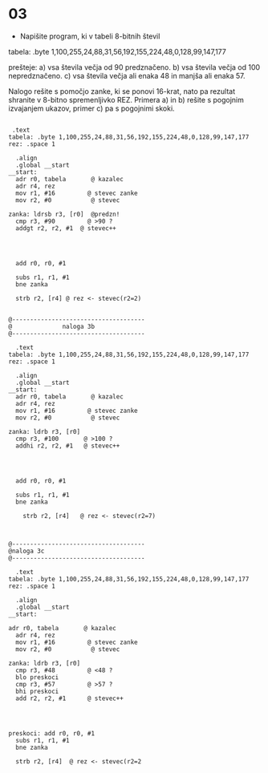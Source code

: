 # 03

- Napišite program, ki v tabeli 8-bitnih števil

tabela: .byte 1,100,255,24,88,31,56,192,155,224,48,0,128,99,147,177

prešteje:
 a) vsa števila večja od 90 predznačeno.
 b) vsa števila večja od 100 nepredznačeno.
 c) vsa števila večja ali enaka 48 in manjša ali enaka 57.

Nalogo rešite s pomočjo zanke, ki se ponovi 16-krat, nato pa rezultat shranite v 8-bitno spremenljivko REZ. Primera a) in b) rešite s pogojnim izvajanjem ukazov, primer c) pa s pogojnimi skoki.

```

 .text
tabela: .byte 1,100,255,24,88,31,56,192,155,224,48,0,128,99,147,177
rez: .space 1

  .align
  .global __start
__start:
  adr r0, tabela       @ kazalec
  adr r4, rez           
  mov r1, #16         @ stevec zanke
  mov r2, #0           @ stevec
  
zanka: ldrsb r3, [r0]  @predzn!
  cmp r3, #90         @ >90 ?
  addgt r2, r2, #1  @ stevec++
  

 

  add r0, r0, #1

  subs r1, r1, #1
  bne zanka
  
  strb r2, [r4] @ rez <- stevec(r2=2)
 

@-------------------------------------
@              naloga 3b
@-------------------------------------
 
  .text
tabela: .byte 1,100,255,24,88,31,56,192,155,224,48,0,128,99,147,177
rez: .space 1

  .align
  .global __start
__start:
  adr r0, tabela       @ kazalec
  adr r4, rez           
  mov r1, #16         @ stevec zanke
  mov r2, #0           @ stevec
  
zanka: ldrb r3, [r0]
  cmp r3, #100       @ >100 ?
  addhi r2, r2, #1   @ stevec++
  

 

  add r0, r0, #1

  subs r1, r1, #1
  bne zanka
  
    strb r2, [r4]   @ rez <- stevec(r2=7)



@-------------------------------------
@naloga 3c
@-------------------------------------
 
  .text
tabela: .byte 1,100,255,24,88,31,56,192,155,224,48,0,128,99,147,177
rez: .space 1

  .align
  .global __start
__start:
 
adr r0, tabela       @ kazalec
  adr r4, rez           
  mov r1, #16         @ stevec zanke
  mov r2, #0           @ stevec
  
zanka: ldrb r3, [r0]
  cmp r3, #48         @ <48 ?
  blo preskoci  
  cmp r3, #57         @ >57 ?
  bhi preskoci
  add r2, r2, #1      @ stevec++


 

preskoci: add r0, r0, #1
  subs r1, r1, #1
  bne zanka
  
  strb r2, [r4]  @ rez <- stevec(r2=2

```